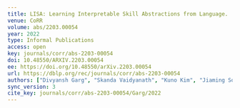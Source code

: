 ```yaml
---
title: LISA: Learning Interpretable Skill Abstractions from Language.
venue: CoRR
volume: abs/2203.00054
year: 2022
type: Informal Publications
access: open
key: journals/corr/abs-2203-00054
doi: 10.48550/ARXIV.2203.00054
ee: https://doi.org/10.48550/arXiv.2203.00054
url: https://dblp.org/rec/journals/corr/abs-2203-00054
authors: ["Divyansh Garg", "Skanda Vaidyanath", "Kuno Kim", "Jiaming Song", "Stefano Ermon"]
sync_version: 3
cite_key: journals/corr/abs-2203-00054/Garg/2022
---
```

